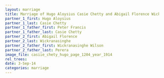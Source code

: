 ```yaml
---
layout: marriage
title: Marriage of Hugo Aloysius Casie Chetty and Abigail Florence Wickranasinghe
partner_1_first: Hugo Aloysius
partner_1_last: Casie Chetty
partner_1_father_first: Peter Francis
partner_1_father_last: Casie Chetty
partner_2_first: Abigail Florence
partner_2_last: Wickranasinghe
partner_2_father_first: Wickranasinghe Wilson
partner_2_father_last: Perera
image_file: casiie_chety_hugo_page_1204_year_1914
rel_trees:
date: 3-Sep-14
categories: marriage
---
```


